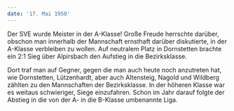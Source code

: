 ```yaml
---
date: '17. Mai 1950'
---
```


Der SVE wurde Meister in der A-Klasse! Große Freude herrschte darüber, obschon man innerhalb der Mannschaft ernsthaft darüber diskutierte, in der A-Klasse verbleiben zu wollen. Auf neutralem Platz in Dornstetten brachte ein 2:1 Sieg über Alpirsbach den Aufstieg in die Bezirksklasse.

Dort traf man auf Gegner, gegen die man auch heute noch anzutreten hat, wie Dornstetten, Lützenhardt, aber auch Altensteig, Nagold und Wildberg zählten zu den Mannschaften der Bezirksklasse. In der höheren Klasse war es weitaus schwieriger, Siege einzufahren. Schon im Jahr darauf folgte der Abstieg in die von der A- in die B-Klasse umbenannte Liga.
